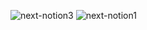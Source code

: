 ![next-notion3](https://user-images.githubusercontent.com/73601258/137153691-1cf502de-0ae5-4c65-bdbd-85c32da0daef.png)
![next-notion1](https://user-images.githubusercontent.com/73601258/137153713-c5e9bd32-590b-48ed-beff-6b23715edc26.png)
